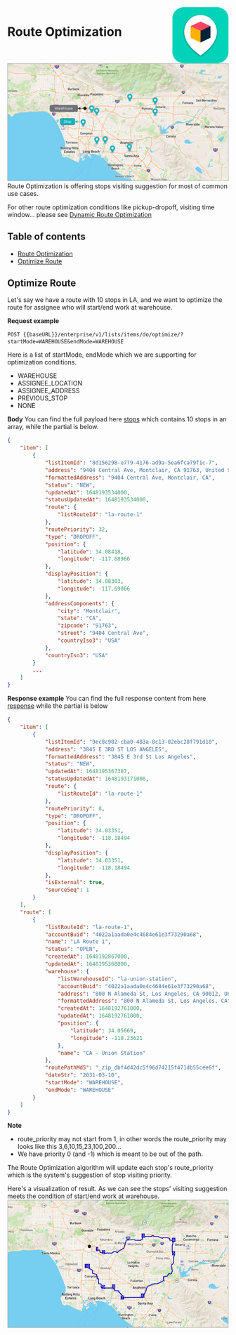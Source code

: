<img src="../../assets/images/beans-128x128.png" align="right" />

# Route Optimization
![stops](assets/images/stops.png)
Route Optimization is offering stops visiting suggestion for most of common use cases.

For other route optimization conditions like pickup-dropoff, visiting time window... please see [Dynamic Route Optimization](https://github.com/beansai/beans-tutorials/tree/main/dynamic-routes-optimization)

## Table of contents

- [Route Optimization](#route-optimization)
- [Optimize Route](#optimize-route)

## Optimize Route
Let's say we have a route with 10 stops in LA, and we want to optimize the route for assignee who will start/end work at  warehouse.

**Request example**
```
POST {{baseURL}}/enterprise/v1/lists/items/do/optimize/?startMode=WAREHOUSE&endMode=WAREHOUSE
```
Here is a list of startMode, endMode which we are supporting for optimization conditions.
- WAREHOUSE
- ASSIGNEE_LOCATION
- ASSIGNEE_ADDRESS
- PREVIOUS_STOP
- NONE

**Body**
You can find the full payload here [stops](assets/stops.json) which contains 10 stops in an array, while the partial is below.
```json
{
    "item": [
        {
            "listItemId": "8d156298-e779-4176-ad9a-5ea6fca79f1c-7",
            "address": "9404 Central Ave, Montclair, CA 91763, United States",
            "formattedAddress": "9404 Central Ave, Montclair, CA",
            "status": "NEW",
            "updatedAt": 1648193534000,
            "statusUpdatedAt": 1648193534000,
            "route": {
                "listRouteId": "la-route-1"
            },
            "routePriority": 32,
            "type": "DROPOFF",
            "position": {
                "latitude": 34.08418,
                "longitude": -117.68966
            },
            "displayPosition": {
                "latitude": 34.08303,
                "longitude": -117.69066
            },
            "addressComponents": {
                "city": "Montclair",
                "state": "CA",
                "zipcode": "91763",
                "street": "9404 Central Ave",
                "countryIso3": "USA"
            },
            "countryIso3": "USA"
        }
        ...
    ]
}
```

**Response example**
You can find the full response content from here [response](assets/optimize-route-response.json) while the partial is below


```json
{
    "item": [
        {
            "listItemId": "9ec8c902-cba0-483a-8c13-02ebc28f791d10",
            "address": "3845 E 3RD ST LOS ANGELES",
            "formattedAddress": "3845 E 3rd St Los Angeles",
            "status": "NEW",
            "updatedAt": 1648195367387,
            "statusUpdatedAt": 1648193171000,
            "route": {
                "listRouteId": "la-route-1"
            },
            "routePriority": 8,
            "type": "DROPOFF",
            "position": {
                "latitude": 34.03351,
                "longitude": -118.18494
            },
            "displayPosition": {
                "latitude": 34.03351,
                "longitude": -118.18494
            },
            "isExternal": true,
            "sourceSeq": 1
        }
    ],
    "route": [
        {
            "listRouteId": "la-route-1",
            "accountBuid": "4022a1aada0e4c4684e61e3f73290a68",
            "name": "LA Route 1",
            "status": "OPEN",
            "createdAt": 1648192867000,
            "updatedAt": 1648195368000,
            "warehouse": {
                "listWarehouseId": "la-union-station",
                "accountBuid": "4022a1aada0e4c4684e61e3f73290a68",
                "address": "800 N Alameda St, Los Angeles, CA 90012, United States",
                "formattedAddress": "800 N Alameda St, Los Angeles, CA",
                "createdAt": 1648192761000,
                "updatedAt": 1648192761000,
                "position": {
                    "latitude": 34.05669,
                    "longitude": -118.23621
                },
                "name": "CA - Union Station"
            },
            "routePathMd5": "_zip_dbf4d42dc5f96d74215f471db55cee6f",
            "dateStr": "2031-03-10",
            "startMode": "WAREHOUSE",
            "endMode": "WAREHOUSE"
        }
    ]
}

```
**Note**
- route_priority may not start from 1, in other words the route_priority may looks like this 3,6,10,15,23,100,200...
- We have priority 0 (and -1) which is meant to be out of the path.

The Route Optimization algorithm will update each stop's route_priority which is the system's suggestion of stop visiting priority.

Here's a visualization of result.
As we can see the stops' visiting suggestion meets the condition of start/end work at warehouse.
![Optimize Result](assets/images/optimize-route-result.png)

